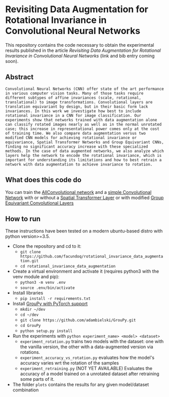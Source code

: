 
# Revisiting Data Augmentation for Rotational Invariance in Convolutional Neural Networks

This repository contains the code necessary to obtain the experimental results published in the article *Revisiting Data Augmentation for Rotational Invariance in Convolutional Neural Networks* (link and bib entry coming soon).

## Abstract
`Convolutional Neural Networks (CNN) offer state of the art performance in various computer vision tasks. Many of those tasks require different subtypes of affine invariances (scale, rotational, translational) to image transformations. Convolutional layers are translation equivariant by design, but in their basic form lack invariances. In this work we investigate how best to include rotational invariance in a CNN for image classification. Our experiments show that networks trained with data augmentation alone can classify rotated images nearly as well as in the normal unrotated case; this increase in representational power comes only at the cost of training time. We also compare data augmentation versus two modified CNN models for achieving rotational invariance or equivariance, Spatial Transformer Networks and Group Equivariant CNNs, finding no significant accuracy increase with these specialized methods. In the case of data augmented networks, we also analyze which layers help the network to encode the rotational invariance, which is important for understanding its limitations and how to best retrain a network with data augmentation to achieve invariance to rotation.`

## What does this code do

You can train the [AllConvolutional network](https://arxiv.org/abs/1412.6806) and a [simple Convolutional Network](https://github.com/facundoq/rotational_invariance_data_augmentation/blob/master/pytorch/model/simple_conv.py) with or without a [Spatial Transformer Layer](https://arxiv.org/abs/1506.02025) or with modified [Group Equivariant Convolutional Layers](https://arxiv.org/abs/1602.07576)

## How to run

These instructions have been tested on a modern ubuntu-based distro with python version>=3.5.  

* Clone the repository and cd to it:
    * `git clone https://github.com/facundoq/rotational_invariance_data_augmentation.git`
    * `cd rotational_invariance_data_augmentation` 
* Create a virtual environment and activate it (requires python3 with the venv module and pip):
    * `python3 -m venv .env`
    * `source .env/bin/activate`
* Install libraries
    * `pip install -r requirements.txt`
* Install [GrouPy with PyTorch support](https://github.com/adambielski/GrouPy)
   * `mkdir ~/dev`
   * `cd ~/dev`
   * `git clone https://github.com/adambielski/GrouPy.git`
   * `cd GrouPy`
   * `python setup.py install`
* Run the experiments with `python experiment_name> <model> <dataset>`
    * `experiment_rotation.py` trains two models with the dataset: one with the vanilla version, the other with a data-augmented version via rotations.
    * `experiment_accuracy_vs_rotation.py` evaluates how the model's accuracy varies wrt the rotation of the samples
    * `experiment_retraining.py` (NOT YET AVAILABLE) Evaluates the accuracy of a model trained on a unrotated dataset after retraining some parts of it. 
* The folder `plots` contains the results for any given model/dataset combination


